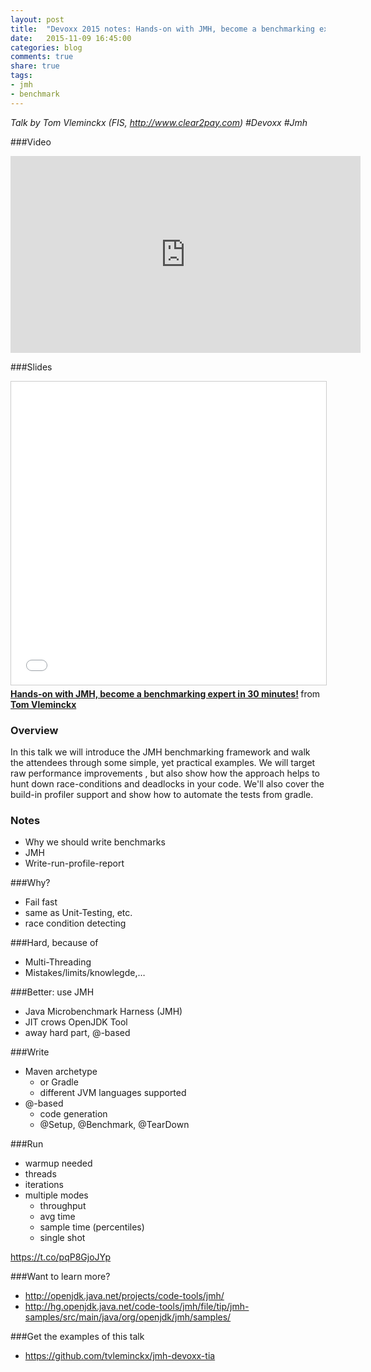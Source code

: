 ```yaml
---
layout: post
title:  "Devoxx 2015 notes: Hands-on with JMH, become a benchmarking expert in 30 minutes!"
date:   2015-11-09 16:45:00
categories: blog
comments: true
share: true
tags:
- jmh
- benchmark
---
```


*Talk by Tom Vleminckx (FIS, <http://www.clear2pay.com>) #Devoxx #Jmh*

###Video
<iframe width="560" height="315" src="https://www.youtube.com/embed/Bi0E7w1ZFFA" frameborder="0" allowfullscreen></iframe>

###Slides
<iframe src="//de.slideshare.net/slideshow/embed_code/key/fKJ1rd8RiSf7uV" width="595" height="485" frameborder="0" marginwidth="0" marginheight="0" scrolling="no" style="border:1px solid #CCC; border-width:1px; margin-bottom:5px; max-width: 100%;" allowfullscreen> </iframe> <div style="margin-bottom:5px"> <strong> <a href="//de.slideshare.net/TomVleminckx1/handson-with-jmh-become-a-benchmarking-expert-in-30-minutes" title="Hands-on with JMH, become a benchmarking expert in 30 minutes!" target="_blank">Hands-on with JMH, become a benchmarking expert in 30 minutes!</a> </strong> from <strong><a href="//de.slideshare.net/TomVleminckx1" target="_blank">Tom Vleminckx</a></strong> </div>

### Overview
In this talk we will introduce the JMH benchmarking framework and walk the attendees through some simple, yet practical examples. We will target raw performance improvements , but also show how the approach helps to hunt down race-conditions and deadlocks in your code. We'll also cover the build-in profiler support and show how to automate the tests from gradle.

### Notes
- Why we should write benchmarks
- JMH
- Write-run-profile-report

###Why?
- Fail fast
- same as Unit-Testing, etc.
- race condition detecting

###Hard, because of
- Multi-Threading
- Mistakes/limits/knowlegde,…

###Better: use JMH
- Java Microbenchmark Harness (JMH)
- JIT crows OpenJDK Tool
- away hard part, @-based

###Write
- Maven archetype
    - or Gradle
    - different JVM languages supported
- @-based
    - code generation
    - @Setup, @Benchmark, @TearDown

###Run
- warmup needed
- threads
- iterations
- multiple modes
    - throughput
    - avg time
    - sample time (percentiles)
    - single shot

<https://t.co/pqP8GjoJYp>

###Want to learn more?
- <http://openjdk.java.net/projects/code-tools/jmh/>
- <http://hg.openjdk.java.net/code-tools/jmh/file/tip/jmh-samples/src/main/java/org/openjdk/jmh/samples/>

###Get the examples of this talk
- <https://github.com/tvleminckx/jmh-devoxx-tia>
